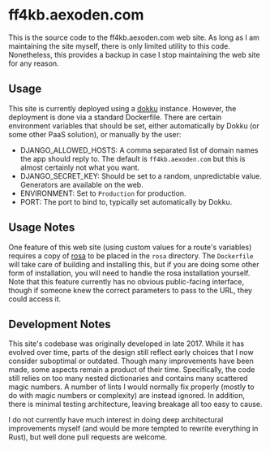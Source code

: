 # ff4kb.aexoden.com

This is the source code to the ff4kb.aexoden.com web site. As long as I am
maintaining the site myself, there is only limited utility to this code.
Nonetheless, this provides a backup in case I stop maintaining the web site for any
reason.

## Usage

This site is currently deployed using a [dokku](https://dokku.com/) instance.
However, the deployment is done via a standard Dockerfile. There are certain
environment variables that should be set, either automatically by Dokku (or some
other PaaS solution), or manually by the user:

* DJANGO_ALLOWED_HOSTS: A comma separated list of domain names the app should
  reply to. The default is `ff4kb.aexoden.com` but this is almost certainly not
  what you want.
* DJANGO_SECRET_KEY: Should be set to a random, unpredictable value. Generators
  are available on the web.
* ENVIRONMENT: Set to `Production` for production.
* PORT: The port to bind to, typically set automatically by Dokku.

## Usage Notes

One feature of this web site (using custom values for a route's variables)
requires a copy of [rosa](https://github.com/aexoden/rosa) to be placed in the
`rosa` directory. The `Dockerfile` will take care of building and installing
this, but if you are doing some other form of installation, you will need to
handle the rosa installation yourself. Note that this feature currently has no
obvious public-facing interface, though if someone knew the correct parameters
to pass to the URL, they could access it.

## Development Notes

This site's codebase was originally developed in late 2017. While it has evolved
over time, parts of the design still reflect early choices that I now consider
suboptimal or outdated. Though many improvements have been made, some aspects
remain a product of their time. Specifically, the code still relies on too many
nested dictionaries and contains many scattered magic numbers. A number of lints
I would normally fix properly (mostly to do with magic numbers or complexity)
are instead ignored. In addition, there is minimal testing architecture, leaving
breakage all too easy to cause.

I do not currently have much interest in doing deep architectural improvements
myself (and would be more tempted to rewrite everything in Rust), but well done
pull requests are welcome.
